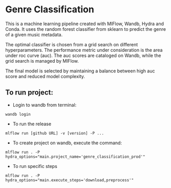 # Genre Classification
This is a machine learning pipeline created with MlFlow, Wandb, Hydra and Conda.
It uses the random forest classifier from sklearn to predict the genre of a given music metadata.

The optimal classifier is chosen from a grid search on different hyperparameters. The
performance metric under consideration is the area under roc curve (auc). 
The auc scores are cataloged on Wandb, while the grid search is managed by MlFlow.

The final model is selected by maintaining a balance between high auc score and reduced 
model complexity.

## To run project:

* Login to wandb from terminal:
```
wandb login
```

* To run the release
```
mlflow run [github URL] -v [version] -P ...

```

* To create project on wandb, execute the command:
```
mlflow run . -P hydra_options="main.project_name='genre_classification_prod'"
```

* To run specific steps
```
mlflow run . -P hydra_options="main.execute_steps='download,preprocess'"
```